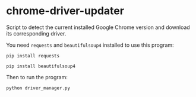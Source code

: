 # chrome-driver-updater
Script to detect the current installed Google Chrome version and download its corresponding driver.

You need `requests` and `beautifulsoup4` installed to use this program:

```
pip install requests
```

```
pip install beautifulsoup4
```

Then to run the program:
```
python driver_manager.py
```
